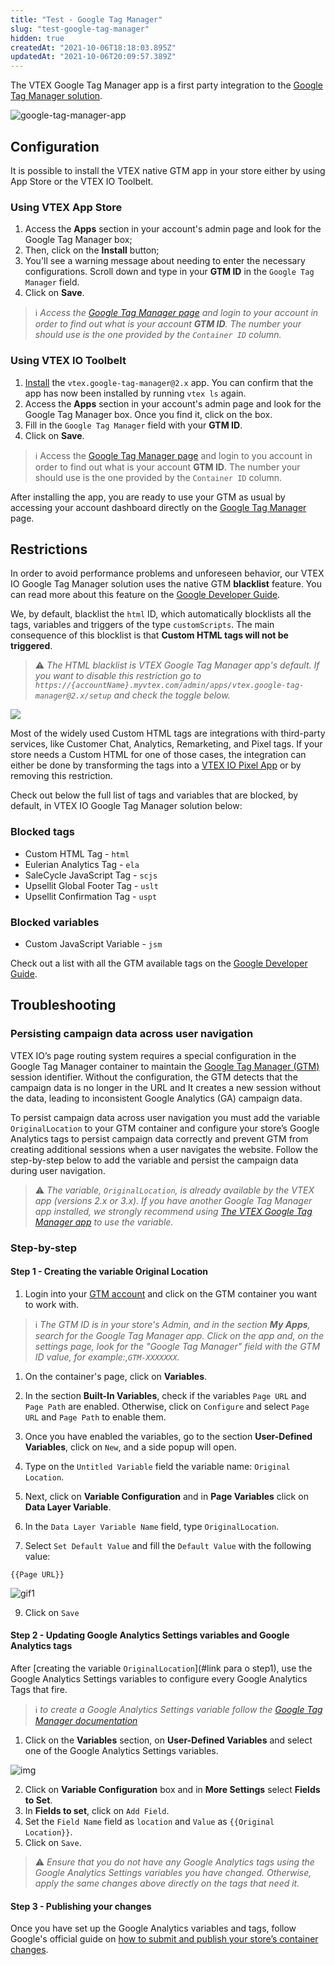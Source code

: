 ```yaml
---
title: "Test - Google Tag Manager"
slug: "test-google-tag-manager"
hidden: true
createdAt: "2021-10-06T18:18:03.895Z"
updatedAt: "2021-10-06T20:09:57.389Z"
---
```


The VTEX Google Tag Manager app is a first party integration to the [Google Tag Manager solution](https://tagmanager.google.com).

![google-tag-manager-app](https://cdn.jsdelivr.net/gh/vtexdocs/dev-portal-content@main/images/test-google-tag-manager-0.png)

## Configuration

It is possible to install the VTEX native GTM app in your store either by using App Store or the VTEX IO Toolbelt.

### Using VTEX App Store

1. Access the **Apps** section in your account's admin page and look for the Google Tag Manager box;
2. Then, click on the **Install** button;
3. You'll see a warning message about needing to enter the necessary configurations. Scroll down and type in your **GTM ID** in the `Google Tag Manager` field.
4. Click on **Save**.

> ℹ️ *Access the [Google Tag Manager page](https://tagmanager.google.com/) and login to your account in order to find out what is your account **GTM ID**. The number your should use is the one provided by the `Container ID` column.*

### Using VTEX IO Toolbelt

1. [Install](https://vtex.io/docs/recipes/development/installing-an-app/) the `vtex.google-tag-manager@2.x` app. You can confirm that the app has now been installed by running `vtex ls` again.
2. Access the **Apps** section in your account's admin page and look for the Google Tag Manager box. Once you find it, click on the box.
3. Fill in the `Google Tag Manager` field with your **GTM ID**.
4. Click on **Save**.

> ℹ️ Access the [Google Tag Manager page](https://tagmanager.google.com/) and login to you account in order to find out what is your account **GTM ID**. The number your should use is the one provided by the `Container ID` column.

After installing the app, you are ready to use your GTM as usual by accessing your account dashboard directly on the [Google Tag Manager](https://tagmanager.google.com/) page.

## Restrictions

In order to avoid performance problems and unforeseen behavior, our VTEX IO Google Tag Manager solution uses the native GTM **blacklist** feature. You can read more about this feature on the [Google Developer Guide](https://developers.google.com/tag-manager/web/restrict).

We, by default, blacklist the `html` ID, which automatically blocklists all the tags, variables and triggers of the type `customScripts`. The main consequence of this blocklist is that **Custom HTML tags will not be triggered**.

> ⚠️ *The HTML blacklist is VTEX Google Tag Manager app's default. If you want to disable this restriction go to `https://{accountName}.myvtex.com/admin/apps/vtex.google-tag-manager@2.x/setup` and check the toggle below.*

<img src="https://raw.githubusercontent.com/vtexdocs/dev-portal-content/main/images/test-google-tag-manager-3.png"/>

Most of the widely used Custom HTML tags are integrations with third-party services, like Customer Chat, Analytics, Remarketing, and Pixel tags. If your store needs a Custom HTML for one of those cases, the integration can either be done by transforming the tags into a [VTEX IO Pixel App](https://vtex.io/docs/apps/pixel/) or by removing this restriction.

Check out below the full list of tags and variables that are blocked, by default, in VTEX IO Google Tag Manager solution below:

### Blocked tags

- Custom HTML Tag - `html`
- Eulerian Analytics Tag - `ela`
- SaleCycle JavaScript Tag  - `scjs`
- Upsellit Global Footer Tag - `uslt`
- Upsellit Confirmation Tag - `uspt`

### Blocked variables

- Custom JavaScript Variable - `jsm`

Check out a list with all the GTM available tags on the [Google Developer Guide](https://developers.google.com/tag-manager/devguide).

## Troubleshooting

### Persisting campaign data across user navigation

VTEX IO’s page routing system requires a special configuration in the Google Tag Manager container to maintain the [Google Tag Manager (GTM)](https://developers.vtex.com/vtex-developer-docs/docs/vtex-google-tag-manager)  session identifier. Without the configuration, the GTM detects that the campaign data is no longer in the URL and It creates a new session without the data, leading to inconsistent Google Analytics (GA) campaign data.

To persist campaign data across user navigation you must add the variable `OriginalLocation` to your GTM container and configure your store’s Google Analytics tags to persist campaign data correctly and prevent GTM from creating additional sessions when a user navigates the website. Follow the step-by-step below to add the variable and persist the campaign data during user navigation.

> ⚠️ *The variable, `OriginalLocation`, is already available by the VTEX app (versions 2.x or 3.x). If you have another Google Tag Manager app installed, we strongly recommend using [The VTEX Google Tag Manager app](https://developers.vtex.com/vtex-developer-docs/docs/vtex-google-tag-manager#configuration) to use the variable.*

### Step-by-step

#### Step 1 - Creating the variable Original Location

1. Login into your [GTM account](https://tagmanager.google.com) and click on the GTM container you want to work with.

> ℹ️  *The GTM ID is in your store's Admin, and in the section **My Apps**, search for the Google Tag Manager app. Click on the app and, on the settings page, look for the "Google Tag Manager" field with the GTM ID value, for example:,`GTM-XXXXXXX`.*

1. On the container's page, click on **Variables**.

2. In the section **Built-In Variables**, check if the variables `Page URL` and `Page Path` are enabled. Otherwise, click on `Configure` and select `Page URL` and `Page Path` to enable them.

4. Once you have enabled the variables, go to the section **User-Defined Variables**, click on `New`, and a side popup will open.

5. Type on the `Untitled Variable` field the variable name: `Original Location`.
6. Next, click on **Variable Configuration** and in **Page Variables** click on **Data Layer Variable**.
7. In the `Data Layer Variable Name` field, type `OriginalLocation`.
8. Select `Set Default Value` and fill the `Default Value` with the following value:

```
{{Page URL}}

```

![gif1](https://cdn.jsdelivr.net/gh/vtexdocs/dev-portal-content@main/images/test-google-tag-manager-1.gif)

9. Click on `Save`

#### Step 2 - Updating Google Analytics Settings variables and Google Analytics tags

After [creating the variable `OriginalLocation`](#link para o step1), use the Google Analytics Settings variables to configure every Google Analytics Tags that fire.

> ℹ️ *to create a Google Analytics Settings variable follow the [Google Tag Manager documentation](https://support.google.com/tagmanager/answer/9207621?hl=en)*

1. Click on the **Variables** section, on **User-Defined Variables** and select one of the  Google Analytics Settings variables.

![img](https://cdn.jsdelivr.net/gh/vtexdocs/dev-portal-content@main/images/test-google-tag-manager-2.png)

2. Click on **Variable Configuration** box and in **More Settings** select **Fields to Set**.
3. In **Fields to set**, click on `Add Field`.
4. Set the `Field Name` field as `location` and `Value` as `{{Original Location}}`.
5. Click on `Save`.

> ⚠️ *Ensure that you do not have any Google Analytics tags using the Google Analytics Settings variables you have changed. Otherwise, apply the same changes above directly on the tags that need it.*

#### Step 3 - Publishing your changes

Once you have set up the Google Analytics variables and tags, follow Google's official guide on [how to submit and publish your store’s container changes](https://support.google.com/tagmanager/answer/6107163).
